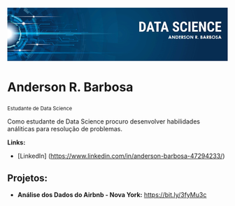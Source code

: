 <p align = "center">
  <img src = "https://github.com/AndersonBarbosa10/projetos_data_science/blob/main/banner_ds.png">
 </p>
 
# Anderson R. Barbosa
<sub> Estudante de Data Science</sub>

Como estudante de Data Science procuro desenvolver habilidades análiticas para resolução de problemas.

**Links:**
* [LinkedIn] (https://www.linkedin.com/in/anderson-barbosa-47294233/)

## Projetos:

* **Análise dos Dados do Airbnb - Nova York:** https://bit.ly/3fyMu3c
